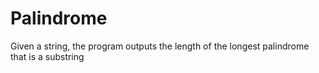 # Palindrome

Given a string, the program outputs the length of the longest palindrome that is a substring
